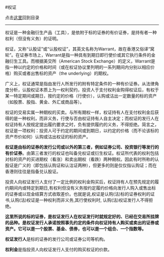 #权证

点击[这里](http://www.xumenger.com/finance-knowledge-20160203/)回到目录

---

权证是一种金融衍生产品（工具），是依附于标的证券的有价证券，是持有者一种权利（但没有义务）的证明。

权证，又称“认股证”或“认股权证”，其英文名称为Warrant，故在香港又俗译“窝轮”。在证券市场上，Warrant是指一种具有到期日即行使价或其它执行条件的金融衍生工具。而根据美交所（American Stock Exchange）的定义，Warrant是指一种以约定的价格和时间（或在权证协议里列明的一系列期间内分别以相应价格）购买或者出售标的资产（the underlying）的期权。

广义上，权证通常是指由发行人所发行的附有特定条件的一种有价证券。从法律角度分析，认股权证本质上为一权利契约，投资人于支付权利金购得权证后，有权于某一特定期间或期日，按约定的价格（行使价），认购或沽出一定数量的标的资产（如股票、股指、黄金、外汇或商品等）。

权证的交易实属一种期权的买卖。与所有期权一样，权证持有人在支付权利金后获得的是一种权利，而非义务，行使与否由权证持有人自主决定；而权证的发行人在权证持有人按规定提出履约要求之时，负有提供履约的义务，不得拒绝。简言之，权证是一项权利：投资人可于约定的期间或到期日，以约定的价格（而不论该标的资产市价如何）认购或沽出权证的标的资产。

**权证是由标的证券的发行公司或以外的第三者，例如证券公司、投资银行等发行的有价证券**。由第三者发行的权证也叫备兑权证或衍生权证。权证所代表的权利包括对标的资产的买进期权（看涨）和卖出期权（看跌）两种期权。因此有时所称的认股证是广义的（即包括认购证和认沽证两种），但更多的则是仅仅指认购证；而在香港则往往是指备兑认股证。

投资人向权证发行人支付了一定比例的权利金购买后，权证持有人在预先规定的履约期间内或特定到期日,有权利但没有义务按约定履约价格向发行人购入或售出标的证券或以现金结算方式收取差价。也就是说,权证是认购(沽)标的证券权利的证书,认购(沽)权证是一种权利而非义务,其行使权利时, 认购(沽)权证发行人不得拒绝。

**这里所说的标的证券，是权证发行人在权证发行时就规定好的、已经在交易所挂牌的品种。是权证发行人承诺按照事先约定的条件向权证持有人购买或卖出的证券或资产。它可以是一个股票、基金、债券，也可以是一个组合、一个指数等。**

**权证发行人**是标的证券的发行公司或证券公司等机构。

**权利金**是指投资人向权证发行人支付的购买权证的价款。 
